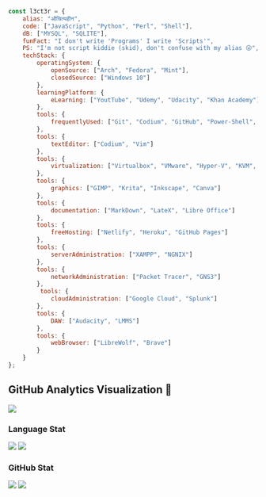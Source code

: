 ```javascript
const l3ct3r = {
    alias: "औचित्यहीन",
    code: ["JavaScript", "Python", "Perl", "Shell"],
    dB: ["MYSQL", "SQLITE"],
    funFact: "I don't write 'Programs' I write 'Scripts'",
    PS: "I'm not script kiddie (skid), don't confuse with my alias 😜",
    techStack: {
        operatingSystem: {
            openSource: ["Arch", "Fedora", "Mint"],
            closedSource: ["Windows 10"]
        },
        learningPlatform: {
            eLearning: ["YoutTube", "Udemy", "Udacity", "Khan Academy"]
        },
        tools: {
            frequentlyUsed: ["Git", "Codium", "GitHub", "Power-Shell", "Shell", "Docker"]
        },
        tools: {
            textEditor: ["Codium", "Vim"]
        },
        tools: {
            virtualization: ["Virtualbox", "VMware", "Hyper-V", "KVM", "Vagrant"]
        },
        tools: {
            graphics: ["GIMP", "Krita", "Inkscape", "Canva"]
        },            
        tools: {
            documentation: ["MarkDown", "LateX", "Libre Office"]
        },
        tools: {
            freeHosting: ["Netlify", "Heroku", "GitHub Pages"]
        },
        tools: {
            serverAdministration: ["XAMPP", "NGNIX"]
        },
        tools: {
            networkAdministration: ["Packet Tracer", "GNS3"]
        },
         tools: {
            cloudAdministration: ["Google Cloud", "Splunk"]
        },
        tools: {
            DAW: ["Audacity", "LMMS"]
        },
        tools: {
            webBrowser: ["LibreWolf", "Brave"]
        }
    }
};
```

## GitHub Analytics Visualization 🔎
![](https://github-profile-summary-cards.vercel.app/api/cards/profile-details?username=r00k13m0nst3r&theme=github_dark)
  
### Language Stat
![](https://github-profile-summary-cards.vercel.app/api/cards/repos-per-language?username=r00k13m0nst3r&theme=github_dark)
![](https://github-profile-summary-cards.vercel.app/api/cards/most-commit-language?username=r00k13m0nst3r&theme=github_dark)
  
### GitHub Stat 
![](https://github-profile-summary-cards.vercel.app/api/cards/stats?username=r00k13m0nst3r&theme=github_dark)
![](https://github-profile-summary-cards.vercel.app/api/cards/productive-time?username=r00k13m0nst3r&theme=github_dark)
